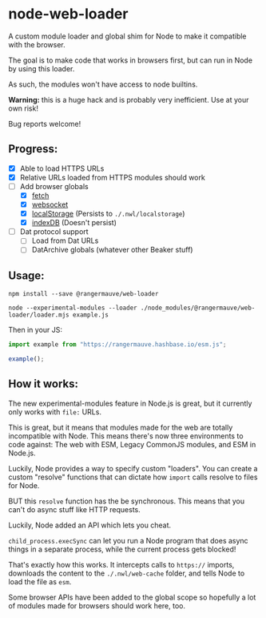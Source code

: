 # node-web-loader
A custom module loader and global shim for Node to make it compatible with the browser.

The goal is to make code that works in browsers first, but can run in Node by using this loader.

As such, the modules won't have access to node builtins.

**Warning:** this is a huge hack and is probably very inefficient. Use at your own risk!

Bug reports welcome!

## Progress:

- [x] Able to load HTTPS URLs
- [x] Relative URLs loaded from HTTPS modules should work
- [ ] Add browser globals
	- [x] [fetch](https://www.npmjs.com/package/node-fetch)
	- [x] [websocket](https://www.npmjs.com/package/ws)
	- [x] [localStorage](https://www.npmjs.com/package/node-localstorage) (Persists to `./.nwl/localstorage`)
	- [x] [indexDB](https://www.npmjs.com/package/fake-indexeddb) (Doesn't persist)
- [ ] Dat protocol support
	- [ ] Load from Dat URLs
	- [ ] DatArchive globals (whatever other Beaker stuff)

## Usage:

```
npm install --save @rangermauve/web-loader

node --experimental-modules --loader ./node_modules/@rangermauve/web-loader/loader.mjs example.js
```

Then in your JS: 

```javascript
import example from "https://rangermauve.hashbase.io/esm.js";

example();
```

## How it works:

The new experimental-modules feature in Node.js is great, but it currently only works with `file:` URLs.

This is great, but it means that modules made for the web are totally incompatible with Node. This means there's now three environments to code against: The web with ESM, Legacy CommonJS modules, and ESM in Node.js.

Luckily, Node provides a way to specify custom "loaders". You can create a custom "resolve" functions that can dictate how `import` calls resolve to files for Node.

BUT this `resolve` function has the be synchronous. This means that you can't do async stuff like HTTP requests.

Luckily, Node added an API which lets you cheat.

`child_process.execSync` can let you run a Node program that does async things in a separate process, while the current process gets blocked!

That's exactly how this works. It intercepts calls to `https://` imports, downloads the content to the `./.nwl/web-cache` folder, and tells Node to load the file as `esm`.

Some browser APIs have been added to the global scope so hopefully a lot of modules made for browsers should work here, too.
